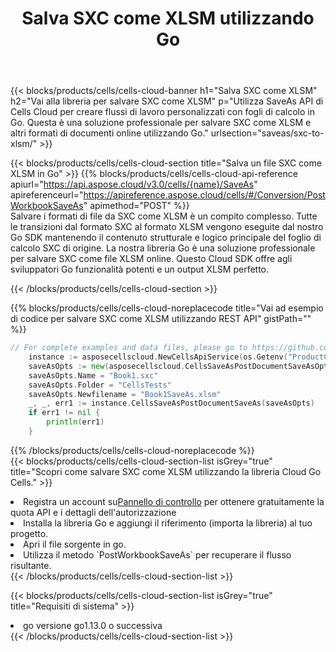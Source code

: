 ﻿---
title:  Salva SXC come XLSM utilizzando Go
description:  Utilizzando Aspose.Cells Cloud SDK per Go per salvare il file in formato SXC come file in formato XLSM.
kwords: Excel, Save SXC as XLSM, REST, Go
howto: How to save SXC as XLSM using Aspose.Cells Cloud Go library.
---
{{< blocks/products/cells/cells-cloud-banner h1="Salva SXC come XLSM" h2="Vai alla libreria per salvare SXC come XLSM" p="Utilizza SaveAs API di Cells Cloud per creare flussi di lavoro personalizzati con fogli di calcolo in Go. Questa è una soluzione professionale per salvare SXC come XLSM e altri formati di documenti online utilizzando Go." urlsection="saveas/sxc-to-xlsm/" >}}

{{< blocks/products/cells/cells-cloud-section title="Salva un file SXC come XLSM in Go" >}}
{{% blocks/products/cells/cells-cloud-api-reference apiurl="https://api.aspose.cloud/v3.0/cells/{name}/SaveAs" apireferenceurl="https://apireference.aspose.cloud/cells/#/Conversion/PostWorkbookSaveAs" apimethod="POST" %}}
<br/>
Salvare i formati di file da SXC come XLSM è un compito complesso. Tutte le transizioni dal formato SXC al formato XLSM vengono eseguite dal nostro Go SDK mantenendo il contenuto strutturale e logico principale del foglio di calcolo SXC di origine. La nostra libreria Go è una soluzione professionale per salvare SXC come file XLSM online. Questo Cloud SDK offre agli sviluppatori Go funzionalità potenti e un output XLSM perfetto.

{{< /blocks/products/cells/cells-cloud-section >}}

{{% blocks/products/cells/cells-cloud-noreplacecode title="Vai ad esempio di codice per salvare SXC come XLSM utilizzando REST API" gistPath="" %}}
  
```go
// For complete examples and data files, please go to https://github.com/aspose-cells-cloud/aspose-cells-cloud-go/
    instance := asposecellscloud.NewCellsApiService(os.Getenv("ProductClientId"), os.Getenv("ProductClientSecret"))
    saveAsOpts := new(asposecellscloud.CellsSaveAsPostDocumentSaveAsOpts)
    saveAsOpts.Name = "Book1.sxc"
    saveAsOpts.Folder = "CellsTests"
    saveAsOpts.Newfilename = "Book1SaveAs.xlsm"
    _, _, err1 := instance.CellsSaveAsPostDocumentSaveAs(saveAsOpts)
    if err1 != nil {
	    println(err1)
    }
```
  
{{% /blocks/products/cells/cells-cloud-noreplacecode %}}
<br/>
{{< blocks/products/cells/cells-cloud-section-list isGrey="true" title="Scopri come salvare SXC come XLSM utilizzando la libreria Cloud Go Cells." >}}
<li> Registra un account su<a href="https://dashboard.aspose.cloud/">Pannello di controllo</a> per ottenere gratuitamente la quota API e i dettagli dell'autorizzazione</li>
<li>Installa la libreria Go e aggiungi il riferimento (importa la libreria) al tuo progetto.</li>
<li>Apri il file sorgente in go.</li>
<li>Utilizza il metodo `PostWorkbookSaveAs` per recuperare il flusso risultante.</li>
{{< /blocks/products/cells/cells-cloud-section-list >}}

{{< blocks/products/cells/cells-cloud-section-list isGrey="true" title="Requisiti di sistema" >}}
<li>go versione go1.13.0 o successiva</li>
{{< /blocks/products/cells/cells-cloud-section-list >}}
